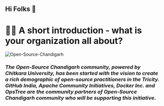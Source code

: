 ## Hi Folks 👋



# 🙋‍♀️ A short introduction - what is your organization all about?
<!---![](Images/Open-Source-Chandigarh.jpeg)--->
![Open-Source-Chandigarh](https://user-images.githubusercontent.com/91736425/184363962-9105fbaa-9dcd-4503-ab75-3aa731e769f0.jpeg)
### *The Open-Source Chandigarh community, powered by Chitkara University, has been started with the vision to create a rich demographic of open-source practitioners in the Tricity. GitHub India, Apache Community Initiatives, Docker Inc. and OpsTree are the community partners of Open-Source Chandigarh community who will be supporting this initiative.*

<!---🌈 Contribution guidelines - how can the community get involved?
👩‍💻 Useful resources - where can the community find your docs? Is there anything else the community should know?
🍿 Fun facts - what does your team eat for breakfast?
🧙 Remember, you can do mighty things with the power of [Markdown](https://docs.github.com/github/writing-on-github/getting-started-with-writing-and-formatting-on-github/basic-writing-and-formatting-syntax)
--->
